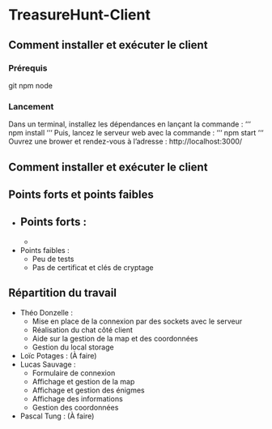 # TreasureHunt-Client

## Comment installer et exécuter le client

### Prérequis
git
npm
node

### Lancement
Dans un terminal, installez les dépendances en lançant la commande :
‘‘‘
npm install
‘‘‘
Puis, lancez le serveur web avec la commande :
‘‘‘
npm start
‘‘‘
Ouvrez une brower et rendez-vous à l’adresse : http://localhost:3000/

## Comment installer et exécuter le client

## Points forts et points faibles

- Points forts :
   - 
   - 
- Points faibles :
   - Peu de tests 
   - Pas de certificat et clés de cryptage

## Répartition du travail

- Théo Donzelle :
	- Mise en place de la connexion par des sockets avec le serveur
	- Réalisation du chat côté client
	- Aide sur la gestion de la map et des coordonnées
	- Gestion du local storage
- Loïc Potages :
	(À faire)
- Lucas Sauvage : 
	- Formulaire de connexion
	- Affichage et gestion de la map
	- Affichage et gestion des énigmes
	- Affichage des informations
	- Gestion des coordonnées
- Pascal Tung :
	(À faire)
